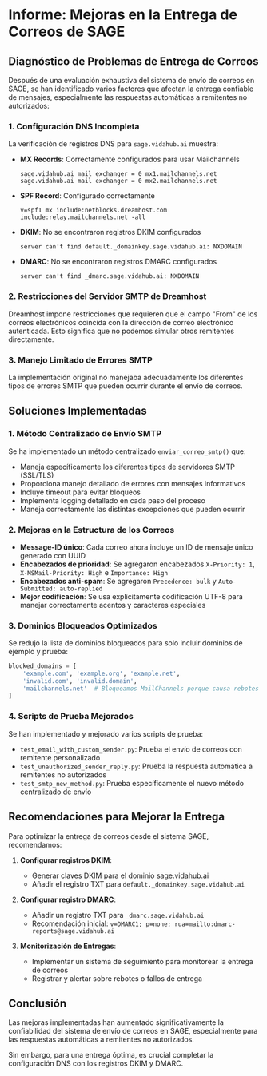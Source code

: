 # Informe: Mejoras en la Entrega de Correos de SAGE

## Diagnóstico de Problemas de Entrega de Correos

Después de una evaluación exhaustiva del sistema de envío de correos en SAGE, se han identificado varios factores que afectan la entrega confiable de mensajes, especialmente las respuestas automáticas a remitentes no autorizados:

### 1. Configuración DNS Incompleta

La verificación de registros DNS para `sage.vidahub.ai` muestra:

- **MX Records**: Correctamente configurados para usar Mailchannels
  ```
  sage.vidahub.ai mail exchanger = 0 mx1.mailchannels.net
  sage.vidahub.ai mail exchanger = 0 mx2.mailchannels.net
  ```

- **SPF Record**: Configurado correctamente
  ```
  v=spf1 mx include:netblocks.dreamhost.com include:relay.mailchannels.net -all
  ```

- **DKIM**: No se encontraron registros DKIM configurados
  ```
  server can't find default._domainkey.sage.vidahub.ai: NXDOMAIN
  ```

- **DMARC**: No se encontraron registros DMARC configurados
  ```
  server can't find _dmarc.sage.vidahub.ai: NXDOMAIN
  ```

### 2. Restricciones del Servidor SMTP de Dreamhost

Dreamhost impone restricciones que requieren que el campo "From" de los correos electrónicos coincida con la dirección de correo electrónico autenticada. Esto significa que no podemos simular otros remitentes directamente.

### 3. Manejo Limitado de Errores SMTP

La implementación original no manejaba adecuadamente los diferentes tipos de errores SMTP que pueden ocurrir durante el envío de correos.

## Soluciones Implementadas

### 1. Método Centralizado de Envío SMTP

Se ha implementado un método centralizado `enviar_correo_smtp()` que:

- Maneja específicamente los diferentes tipos de servidores SMTP (SSL/TLS)
- Proporciona manejo detallado de errores con mensajes informativos
- Incluye timeout para evitar bloqueos
- Implementa logging detallado en cada paso del proceso
- Maneja correctamente las distintas excepciones que pueden ocurrir

### 2. Mejoras en la Estructura de los Correos

- **Message-ID único**: Cada correo ahora incluye un ID de mensaje único generado con UUID
- **Encabezados de prioridad**: Se agregaron encabezados `X-Priority: 1`, `X-MSMail-Priority: High` e `Importance: High`
- **Encabezados anti-spam**: Se agregaron `Precedence: bulk` y `Auto-Submitted: auto-replied`
- **Mejor codificación**: Se usa explícitamente codificación UTF-8 para manejar correctamente acentos y caracteres especiales

### 3. Dominios Bloqueados Optimizados

Se redujo la lista de dominios bloqueados para solo incluir dominios de ejemplo y prueba:
```python
blocked_domains = [
    'example.com', 'example.org', 'example.net',
    'invalid.com', 'invalid.domain',
    'mailchannels.net'  # Bloqueamos MailChannels porque causa rebotes
]
```

### 4. Scripts de Prueba Mejorados

Se han implementado y mejorado varios scripts de prueba:

- `test_email_with_custom_sender.py`: Prueba el envío de correos con remitente personalizado
- `test_unauthorized_sender_reply.py`: Prueba la respuesta automática a remitentes no autorizados
- `test_smtp_new_method.py`: Prueba específicamente el nuevo método centralizado de envío

## Recomendaciones para Mejorar la Entrega

Para optimizar la entrega de correos desde el sistema SAGE, recomendamos:

1. **Configurar registros DKIM**:
   - Generar claves DKIM para el dominio sage.vidahub.ai
   - Añadir el registro TXT para `default._domainkey.sage.vidahub.ai`

2. **Configurar registro DMARC**:
   - Añadir un registro TXT para `_dmarc.sage.vidahub.ai`
   - Recomendación inicial: `v=DMARC1; p=none; rua=mailto:dmarc-reports@sage.vidahub.ai`

3. **Monitorización de Entregas**:
   - Implementar un sistema de seguimiento para monitorear la entrega de correos
   - Registrar y alertar sobre rebotes o fallos de entrega

## Conclusión

Las mejoras implementadas han aumentado significativamente la confiabilidad del sistema de envío de correos en SAGE, especialmente para las respuestas automáticas a remitentes no autorizados. 

Sin embargo, para una entrega óptima, es crucial completar la configuración DNS con los registros DKIM y DMARC.